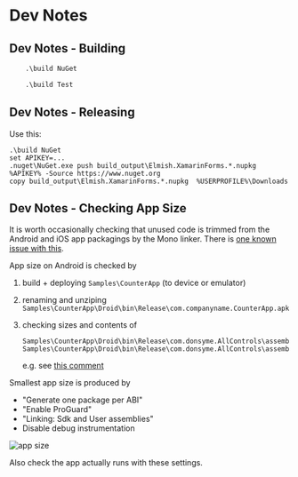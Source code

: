 # Dev Notes

## Dev Notes - Building

```fsharp
    .\build NuGet

    .\build Test
```

## Dev Notes - Releasing

Use this:

    .\build NuGet
    set APIKEY=...
    .nuget\NuGet.exe push build_output\Elmish.XamarinForms.*.nupkg  %APIKEY% -Source https://www.nuget.org
    copy build_output\Elmish.XamarinForms.*.nupkg  %USERPROFILE%\Downloads

## Dev Notes - Checking App Size

It is worth occasionally checking that unused code is trimmed from the Android and iOS app packagings by the Mono linker.
There is [one known issue with this](https://github.com/fsprojects/Elmish.XamarinForms/issues/94).

App size on Android is checked by

1. build + deploying `Samples\CounterApp` (to device or emulator)
2. renaming and unziping `Samples\CounterApp\Droid\bin\Release\com.companyname.CounterApp.apk`
3. checking sizes and contents of

       Samples\CounterApp\Droid\bin\Release\com.donsyme.AllControls\assemblies\FSharp.Core.dll
       Samples\CounterApp\Droid\bin\Release\com.donsyme.AllControls\assemblies\Elmish.XamarinForms.dll

   e.g. see [this comment](https://github.com/fsprojects/Elmish.XamarinForms/issues/94#issuecomment-402157490)

Smallest app size is produced by

* "Generate one package per ABI"
* "Enable ProGuard"
* "Linking: Sdk and User assemblies"
* Disable debug instrumentation

![app size](https://user-images.githubusercontent.com/7204669/42222786-1096c20a-7ece-11e8-99d6-e1c63a6a2f30.png)

Also check the app actually runs with these settings.
